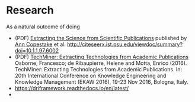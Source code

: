 # Research

As a natural outcome of doing

- (PDF) [Extracting the Science from Scientific Publications](https://www.cl.cam.ac.uk/~aac10/escience/public.pdf) published by [Ann Copestake](https://www.cl.cam.ac.uk/~aac10) et al. http://citeseerx.ist.psu.edu/viewdoc/summary?doi=10.1.1.97.6002
- (PDF) [TechMiner: Extracting Technologies from Academic
Publications](http://oro.open.ac.uk/47332/1/EKAW2016_TM.pdf) Osborne, Francesco; de Ribaupierre, Helene and Motta, Enrico (2016). TechMiner: Extracting Technologies from
Academic Publications. In: 20th International Conference on Knowledge Engineering and Knowledge Management
(EKAW 2016), 19-23 Nov 2016, Bologna, Italy.
- https://driframework.readthedocs.io/en/latest/
-